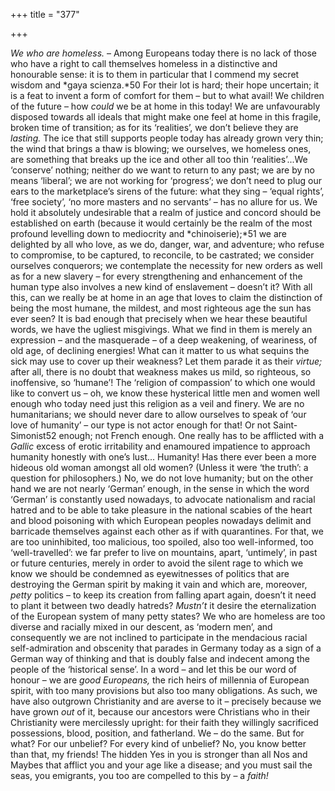 +++
title = "377"

+++

*We who are homeless.* – Among Europeans today there is no lack of those who have a right to call themselves homeless in a distinctive and honourable sense: it is to them in particular that I commend my secret wisdom and *gaya scienza.*50 For their lot is hard; their hope uncertain; it is a feat to invent a form of comfort for them – but to what avail\! We children of the future – how *could* we be at home in this today\! We are unfavourably disposed towards all ideals that might make one feel at home in this fragile, broken time of transition; as for its ‘realities’, we don’t believe they are *lasting.* The ice that still supports people today has already grown very thin; the wind that brings a thaw is blowing; we ourselves, we homeless ones, are something that breaks up the ice and other all too thin ‘realities’...We ‘conserve’ nothing; neither do we want to return to any past; we are by no means ‘liberal’; we are not working for ‘progress’; we don’t need to plug our ears to the marketplace’s sirens of the future: what they sing – ‘equal rights’, ‘free society’, ‘no more masters and no servants’ – has no allure for us. We hold it absolutely undesirable that a realm of justice and concord should be established on earth \(because it would certainly be the realm of the most profound levelling down to mediocrity and *chinoiserie\);*51 we are delighted by all who love, as we do, danger, war, and adventure; who refuse to compromise, to be captured, to reconcile, to be castrated; we consider ourselves conquerors; we contemplate the necessity for new orders as well as for a new slavery – for every strengthening and enhancement of the human type also involves a new kind of enslavement – doesn’t it? With all this, can we really be at home in an age that loves to claim the distinction of being the most humane, the mildest, and most righteous age the sun has ever seen? It is bad enough that precisely when we hear these beautiful words, we have the ugliest misgivings. What we find in them is merely an expression – and the masquerade – of a deep weakening, of weariness, of old age, of declining energies\! What can it matter to us what sequins the sick may use to cover up their weakness? Let them parade it as their *virtue;* after all, there is no doubt that weakness makes us mild, so righteous, so inoffensive, so ‘humane’\! The ‘religion of compassion’ to which one would like to convert us – oh, we know these hysterical little men and women well enough who today need just this religion as a veil and finery. We are no humanitarians; we should never dare to allow ourselves to speak of ‘our love of humanity’ – our type is not actor enough for that\! Or not Saint-Simonist52 enough; not French enough. One really has to be afflicted with a *Gallic* excess of erotic irritability and enamoured impatience to approach humanity honestly with one’s lust... Humanity\! Has there ever been a more hideous old woman amongst all old women? \(Unless it were ‘the truth’: a question for philosophers.\) No, we do not love humanity; but on the other hand we are not nearly ‘German’ enough, in the sense in which the word ‘German’ is constantly used nowadays, to advocate nationalism and racial hatred and to be able to take pleasure in the national scabies of the heart and blood poisoning with which European peoples nowadays delimit and barricade themselves against each other as if with quarantines. For that, we are too uninhibited, too malicious, too spoiled, also too well-informed, too ‘well-travelled’: we far prefer to live on mountains, apart, ‘untimely’, in past or future centuries, merely in order to avoid the silent rage to which we know we should be condemned as eyewitnesses of politics that are destroying the German spirit by making it vain and which are, moreover, *petty* politics – to keep its creation from falling apart again, doesn’t it need to plant it between two deadly hatreds? *Mustn’t* it desire the eternalization of the European system of many petty states? We who are homeless are too diverse and racially mixed in our descent, as ‘modern men’, and consequently we are not inclined to participate in the mendacious racial self-admiration and obscenity that parades in Germany today as a sign of a German way of thinking and that is doubly false and indecent among the people of the ‘historical sense’. In a word – and let this be our word of honour – we are *good Europeans,* the rich heirs of millennia of European spirit, with too many provisions but also too many obligations. As such, we have also outgrown Christianity and are averse to it – precisely because we have grown *out* of it, because our ancestors were Christians who in their Christianity were mercilessly upright: for their faith they willingly sacrificed possessions, blood, position, and fatherland. We – do the same. But for what? For our unbelief? For every kind of unbelief? No, you know better than that, my friends\! The hidden Yes in you is stronger than all Nos and Maybes that afflict you and your age like a disease; and you must sail the seas, you emigrants, you too are compelled to this by – a *faith\!*


